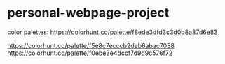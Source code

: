 # personal-webpage-project

color palettes:
https://colorhunt.co/palette/f8ede3dfd3c3d0b8a87d6e83

https://colorhunt.co/palette/f5e8c7ecccb2deb6abac7088
https://colorhunt.co/palette/f0ebe3e4dccf7d9d9c576f72